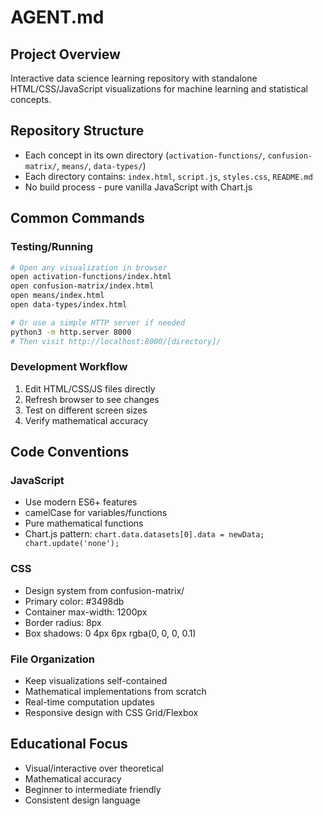 # AGENT.md

## Project Overview
Interactive data science learning repository with standalone HTML/CSS/JavaScript visualizations for machine learning and statistical concepts.

## Repository Structure
- Each concept in its own directory (`activation-functions/`, `confusion-matrix/`, `means/`, `data-types/`)
- Each directory contains: `index.html`, `script.js`, `styles.css`, `README.md`
- No build process - pure vanilla JavaScript with Chart.js

## Common Commands

### Testing/Running
```bash
# Open any visualization in browser
open activation-functions/index.html
open confusion-matrix/index.html
open means/index.html
open data-types/index.html

# Or use a simple HTTP server if needed
python3 -m http.server 8000
# Then visit http://localhost:8000/[directory]/
```

### Development Workflow
1. Edit HTML/CSS/JS files directly
2. Refresh browser to see changes
3. Test on different screen sizes
4. Verify mathematical accuracy

## Code Conventions

### JavaScript
- Use modern ES6+ features
- camelCase for variables/functions
- Pure mathematical functions
- Chart.js pattern: `chart.data.datasets[0].data = newData; chart.update('none');`

### CSS
- Design system from confusion-matrix/
- Primary color: #3498db
- Container max-width: 1200px
- Border radius: 8px
- Box shadows: 0 4px 6px rgba(0, 0, 0, 0.1)

### File Organization
- Keep visualizations self-contained
- Mathematical implementations from scratch
- Real-time computation updates
- Responsive design with CSS Grid/Flexbox

## Educational Focus
- Visual/interactive over theoretical
- Mathematical accuracy
- Beginner to intermediate friendly
- Consistent design language
